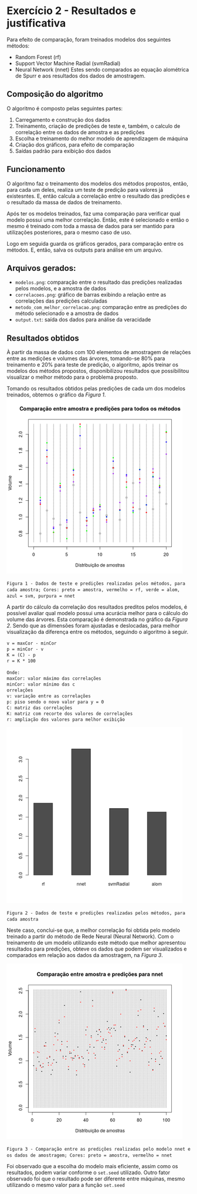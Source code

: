 # Exercício 2 - Resultados e justificativa

Para efeito de comparação, foram treinados modelos dos seguintes métodos:
 * Random Forest (rf)
 * Support Vector Machine Radial (svmRadial)
 * Neural Network (nnet)
Estes sendo comparados ao equação alométrica de Spurr e aos resultados dos dados de amostragem.

## Composição do algoritmo
O algoritmo é composto pelas seguintes partes:

1. Carregamento e construção dos dados
1. Treinamento, criação de predições de teste e, também, o calculo de correlação entre os dados de amostra e as predições
1. Escolha e treinamento do melhor modelo de aprendizagem de máquina
1. Criação dos gráficos, para efeito de comparação
1. Saídas padrão para exibição dos dados

## Funcionamento

O algoritmo faz o treinamento dos modelos dos métodos propostos, então, para cada um deles, realiza um teste de predição para valores já existesntes. E, então calcula a correlação entre o resultado das predições e o resultado da massa de dados de treinamento.

Após ter os modelos treinados, faz uma comparação para verificar qual modelo possui uma melhor correlação. Então, este é selecionado e então o mesmo é treinado com toda a massa de dados para ser mantido para utilizações posteriores, para o mesmo caso de uso.

Logo em seguida guarda os gráficos gerados, para comparação entre os métodos. E, então, salva os outputs para análise em um arquivo.

## Arquivos gerados:
 * `modelos.png`: comparação entre o resultado das predições realizadas pelos modelos, e a amostra de dados
 * `correlacoes.png`: gráfico de barras exibindo a relação entre as correlações das predições calculadas
 * `metodo_com_melhor_correlacao.png`: comparação entre as predições do método selecionado e a amostra de dados
 * `output.txt`: saída dos dados para análise da veracidade

## Resultados obtidos
À partir da massa de dados com 100 elementos de amostragem de relações entre as medições e volumes das árvores, tomando-se 80% para treinamento e 20% para teste de predição, o algoritmo, após treinar  os modelos dos métodos propostos, disponibilizou resultados que possibilitou visualizar o melhor método para o problema proposto.

Tomando os resultados obtidos pelas predições de cada um dos modelos treinados, obtemos o gráfico da _Figura 1_.
![Comparação entre as predições realizadas pelos métodos e pela equação alométrica](./metodos.png)

`Figura 1 - Dados de teste e predições realizadas pelos métodos, para cada amostra; Cores: preto = amostra, vermelho = rf, verde = alom, azul = svm, purpura = nnet`


A partir do cálculo da correlação dos resultados preditos pelos modelos, é possível avaliar qual modelo possui uma acurácia melhor para o cálculo do volume das árvores. Esta comparação é demonstrada no gráfico da _Figura 2_. Sendo que as dimensões foram ajustadas e deslocadas, para melhor visualização da diferença entre os métodos, seguindo o algoritmo à seguir.
```
v = maxCor - minCor
p = minCor - v
K = (C) - p
r = K * 100

Onde:
maxCor: valor máximo das correlações
minCor: valor mínimo das c
orrelações
v: variação entre as correlações 
p: piso sendo o novo valor para y = 0
C: matriz das correlações
K: matriz com recorte dos valores de correlações
r: ampliação dos valores para melhor exibição
```

![Dados de teste e predições realizadas pelos métodos, para cada amostra](./correlacoes.png)

`Figura 2 - Dados de teste e predições realizadas pelos métodos, para cada amostra`


Neste caso, conclui-se que, a melhor correlação foi obtida pelo modelo treinado a partir do método de Rede Neural (Neural Network). Com o treinamento de um modelo utilizando este método que melhor apresentou resultados para predições, obteve os dados que podem ser visualizados e comparados em relação aos dados da amostragem, na _Figura 3_.

![Comparação entre as predições realizadas pelo modelo nnet e os dados de amostragem](./metodo_com_melhor_correlacao.png)

`Figura 3 - Comparação entre as predições realizadas pelo modelo nnet e os dados de amostragem; Cores: preto = amostra, vermelho = nnet`

Foi observado que a escolha do modelo mais eficiente, assim como os resultados, podem variar conforme o `set.seed` utilizado. Outro fator observado foi que o resultado pode ser diferente entre máquinas, mesmo utilizando o mesmo valor para a função `set.seed`
